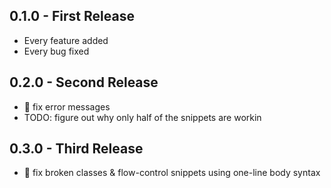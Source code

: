 ## 0.1.0 - First Release
* Every feature added
* Every bug fixed

## 0.2.0 - Second Release
* 🐛 fix error messages
* TODO: figure out why only half of the snippets are workin

## 0.3.0 - Third Release
* 🐛 fix broken classes & flow-control snippets using one-line body syntax
